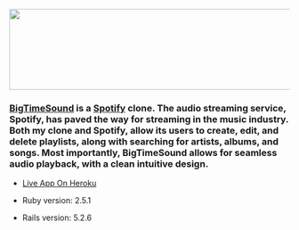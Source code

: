 [<img src="https://active-storage-big-time-sound-seeds.s3.amazonaws.com/Screenshot_2021-06-11_122233-removebg-preview.png" height='145' width='650'>](https://big-time-sound.herokuapp.com/#/)



### [BigTimeSound](https://big-time-sound.herokuapp.com/#/) is a [Spotify](https://www.spotify.com/us/) clone. The audio streaming service, Spotify, has paved the way for streaming in the music industry. Both my clone and Spotify, allow its users to create, edit, and delete playlists, along with searching for artists, albums, and songs. Most importantly, BigTimeSound allows for seamless audio playback, with a clean intuitive design. 

* [Live App On Heroku](https://big-time-sound.herokuapp.com/#/)

* Ruby version: 2.5.1

* Rails version: 5.2.6

<!-- * System dependencies

* Configuration

* Database creation

* Database initialization

* How to run the test suite

* Services (job queues, cache servers, search engines, etc.)

* Deployment instructions

* ... -->
